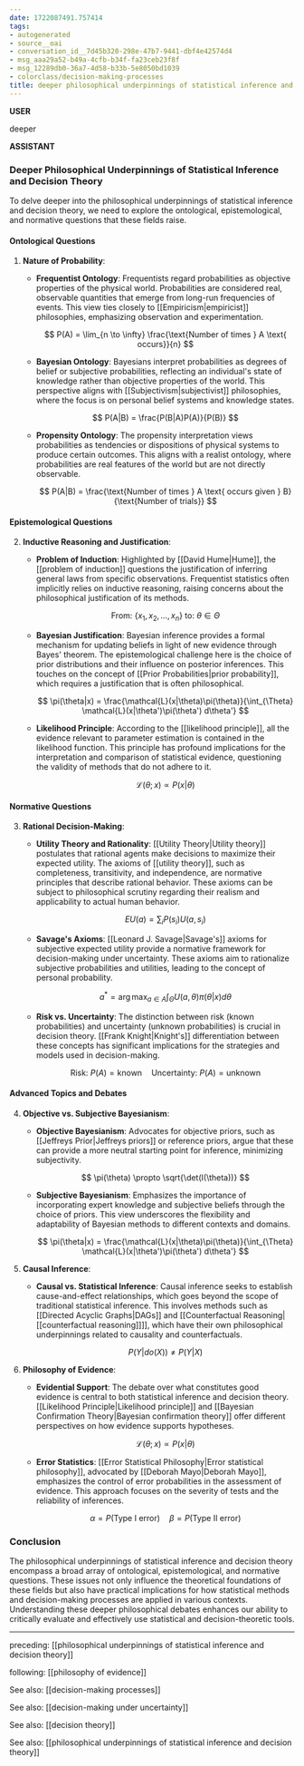 ```yaml
---
date: 1722087491.757414
tags:
- autogenerated
- source__oai
- conversation_id__7d45b320-298e-47b7-9441-dbf4e42574d4
- msg_aaa29a52-b49a-4cfb-b34f-fa23ceb23f8f
- msg_12289db0-36a7-4d58-b33b-5e8050bd1039
- colorclass/decision-making-processes
title: deeper philosophical underpinnings of statistical inference and decision theory
---
```


**USER**

deeper


**ASSISTANT**

### Deeper Philosophical Underpinnings of Statistical Inference and Decision Theory

To delve deeper into the philosophical underpinnings of statistical inference and decision theory, we need to explore the ontological, epistemological, and normative questions that these fields raise.

#### Ontological Questions

1. **Nature of Probability**: 

   - **Frequentist Ontology**: Frequentists regard probabilities as objective properties of the physical world. Probabilities are considered real, observable quantities that emerge from long-run frequencies of events. This view ties closely to [[Empiricism|empiricist]] philosophies, emphasizing observation and experimentation.

     $$ P(A) = \lim_{n \to \infty} \frac{\text{Number of times } A \text{ occurs}}{n} $$

   - **Bayesian Ontology**: Bayesians interpret probabilities as degrees of belief or subjective probabilities, reflecting an individual's state of knowledge rather than objective properties of the world. This perspective aligns with [[Subjectivism|subjectivist]] philosophies, where the focus is on personal belief systems and knowledge states.

     $$ P(A|B) = \frac{P(B|A)P(A)}{P(B)} $$

   - **Propensity Ontology**: The propensity interpretation views probabilities as tendencies or dispositions of physical systems to produce certain outcomes. This aligns with a realist ontology, where probabilities are real features of the world but are not directly observable.

     $$ P(A|B) = \frac{\text{Number of times } A \text{ occurs given } B}{\text{Number of trials}} $$

#### Epistemological Questions

2. **Inductive Reasoning and Justification**:

   - **Problem of Induction**: Highlighted by [[David Hume|Hume]], the [[problem of induction]] questions the justification of inferring general laws from specific observations. Frequentist statistics often implicitly relies on inductive reasoning, raising concerns about the philosophical justification of its methods.

     $$ \text{From: } \{x_1, x_2, \ldots, x_n\} \text{ to: } \theta \in \Theta $$

   - **Bayesian Justification**: Bayesian inference provides a formal mechanism for updating beliefs in light of new evidence through Bayes' theorem. The epistemological challenge here is the choice of prior distributions and their influence on posterior inferences. This touches on the concept of [[Prior Probabilities|prior probability]], which requires a justification that is often philosophical.

     $$ \pi(\theta|x) = \frac{\mathcal{L}(x|\theta)\pi(\theta)}{\int_{\Theta} \mathcal{L}(x|\theta')\pi(\theta') d\theta'} $$

   - **Likelihood Principle**: According to the [[likelihood principle]], all the evidence relevant to parameter estimation is contained in the likelihood function. This principle has profound implications for the interpretation and comparison of statistical evidence, questioning the validity of methods that do not adhere to it.

     $$ \mathcal{L}(\theta; x) \propto P(x|\theta) $$

#### Normative Questions

3. **Rational Decision-Making**:

   - **Utility Theory and Rationality**: [[Utility Theory|Utility theory]] postulates that rational agents make decisions to maximize their expected utility. The axioms of [[utility theory]], such as completeness, transitivity, and independence, are normative principles that describe rational behavior. These axioms can be subject to philosophical scrutiny regarding their realism and applicability to actual human behavior.

     $$ EU(a) = \sum_{i} P(s_i) U(a, s_i) $$

   - **Savage's Axioms**: [[Leonard J. Savage|Savage's]] axioms for subjective expected utility provide a normative framework for decision-making under uncertainty. These axioms aim to rationalize subjective probabilities and utilities, leading to the concept of personal probability.

     $$ a^* = \arg \max_{a \in A} \int_{\Theta} U(a, \theta) \pi(\theta | x) d\theta $$

   - **Risk vs. Uncertainty**: The distinction between risk (known probabilities) and uncertainty (unknown probabilities) is crucial in decision theory. [[Frank Knight|Knight's]] differentiation between these concepts has significant implications for the strategies and models used in decision-making.

     $$ \text{Risk: } P(A) = \text{known} \quad \text{Uncertainty: } P(A) = \text{unknown} $$

#### Advanced Topics and Debates

4. **Objective vs. Subjective Bayesianism**:

   - **Objective Bayesianism**: Advocates for objective priors, such as [[Jeffreys Prior|Jeffreys priors]] or reference priors, argue that these can provide a more neutral starting point for inference, minimizing subjectivity.

     $$ \pi(\theta) \propto \sqrt{\det(I(\theta))} $$

   - **Subjective Bayesianism**: Emphasizes the importance of incorporating expert knowledge and subjective beliefs through the choice of priors. This view underscores the flexibility and adaptability of Bayesian methods to different contexts and domains.

     $$ \pi(\theta|x) = \frac{\mathcal{L}(x|\theta)\pi(\theta)}{\int_{\Theta} \mathcal{L}(x|\theta')\pi(\theta') d\theta'} $$

5. **Causal Inference**:

   - **Causal vs. Statistical Inference**: Causal inference seeks to establish cause-and-effect relationships, which goes beyond the scope of traditional statistical inference. This involves methods such as [[Directed Acyclic Graphs|DAGs]] and [[Counterfactual Reasoning|[[counterfactual reasoning]]]], which have their own philosophical underpinnings related to causality and counterfactuals.

     $$ P(Y|do(X)) \neq P(Y|X) $$

6. **Philosophy of Evidence**:

   - **Evidential Support**: The debate over what constitutes good evidence is central to both statistical inference and decision theory. [[Likelihood Principle|Likelihood principle]] and [[Bayesian Confirmation Theory|Bayesian confirmation theory]] offer different perspectives on how evidence supports hypotheses.

     $$ \mathcal{L}(\theta; x) \propto P(x|\theta) $$

   - **Error Statistics**: [[Error Statistical Philosophy|Error statistical philosophy]], advocated by [[Deborah Mayo|Deborah Mayo]], emphasizes the control of error probabilities in the assessment of evidence. This approach focuses on the severity of tests and the reliability of inferences.

     $$ \alpha = P(\text{Type I error}) \quad \beta = P(\text{Type II error}) $$

### Conclusion

The philosophical underpinnings of statistical inference and decision theory encompass a broad array of ontological, epistemological, and normative questions. These issues not only influence the theoretical foundations of these fields but also have practical implications for how statistical methods and decision-making processes are applied in various contexts. Understanding these deeper philosophical debates enhances our ability to critically evaluate and effectively use statistical and decision-theoretic tools.


---

preceding: [[philosophical underpinnings of statistical inference and decision theory]]  


following: [[philosophy of evidence]]

See also: [[decision-making processes]]


See also: [[decision-making under uncertainty]]


See also: [[decision theory]]


See also: [[philosophical underpinnings of statistical inference and decision theory]]